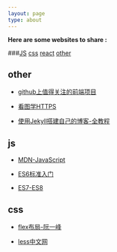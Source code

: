 ```yaml
---
layout: page
type: about
---
```



**Here are some websites to share :**


###<a href="#js" target="_self">JS</a>     <a href="#css" target="_self">css</a> <a href="#react" target="_self">react</a>  <a href="#other" target="_self">other</a>

## <span id = "other">other</span>

-  [github上值得关注的前端项目](https://segmentfault.com/a/1190000002804472 "github上值得关注的前端项目")

-  [看图学HTTPS](https://segmentfault.com/a/1190000014954687 "看图学HTTPS")

-  [使用Jekyll搭建自己的博客-全教程](https://www.jianshu.com/p/c04475ba80e4 "使用Jekyll搭建自己的博客-全教程")


## <span id = "js">js</span>

-  [MDN-JavaScript](https://developer.mozilla.org/en-US/docs/Web/JavaScript "MDN-Javascript")


- [ES6标准入门](http://es6.ruanyifeng.com/ "ES6标准入门")


- [ES7-ES8](https://www.cnblogs.com/zhuanzhuanfe/p/7493433.html "ES7-ES8")

## <span id = "css">css</span>

- [flex布局-阮一峰](http://www.ruanyifeng.com/blog/2015/07/flex-grammar.html?^%$ "flex")


- [less中文网](http://lesscss.cn/ "less中文网")


